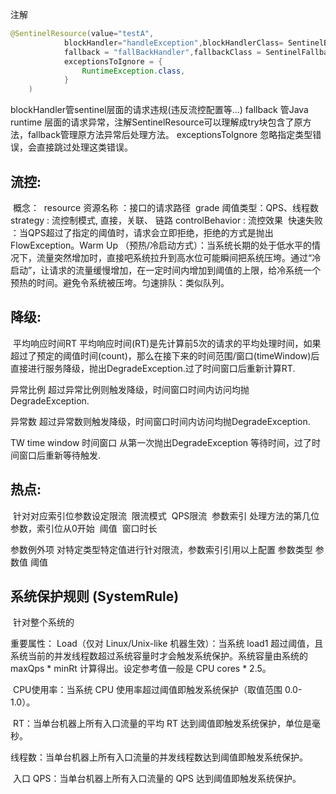 注解

```java
@SentinelResource(value="testA",
            blockHandler="handleException",blockHandlerClass= SentinelBlockHandler.class,
            fallback = "fallBackHandler",fallbackClass = SentinelFallbackHandler.class,
            exceptionsToIgnore = {
                RuntimeException.class,
            }
    )
```



blockHandler管sentinel层面的请求违规(违反流控配置等...)
fallback 管Java runtime 层面的请求异常，注解SentinelResource可以理解成try块包含了原方法，fallback管理原方法异常后处理方法。
exceptionsToIgnore 忽略指定类型错误，会直接跳过处理这类错误。

## 流控:

​	概念：
​		resource 资源名称 ：接口的请求路径
​		grade 阈值类型：QPS、线程数
​		strategy : 流控制模式, 直接，关联、 链路
​		controlBehavior : 流控效果 
​			快速失败 ：当QPS超过了指定的阈值时，请求会立即拒绝，拒绝的方式是抛出FlowException。
​			Warm Up （预热/冷启动方式）：当系统长期的处于低水平的情况下，流量突然增加时，直接吧系统拉升到高水位可能瞬间把系统压垮。通过“冷启动”，让请求的流量缓慢增加，在一定时间内增加到阈值的上限，给冷系统一个预热的时间。避免令系统被压垮。
​			匀速排队：类似队列。

## 降级:

​	平均响应时间RT
​		平均响应时间(RT)是先计算前5次的请求的平均处理时间，如果超过了预定的阈值时间(count)，那么在接下来的时间范围/窗口(timeWindow)后直接进行服务降级，抛出DegradeException.过了时间窗口后重新计算RT.

异常比例
	超过异常比例则触发降级，时间窗口时间内访问均抛DegradeException.

异常数
	超过异常数则触发降级，时间窗口时间内访问均抛DegradeException.

TW time window 时间窗口 
	从第一次抛出DegradeException 等待时间，过了时间窗口后重新等待触发.

## 热点:

​	针对对应索引位参数设定限流
​	限流模式
​		QPS限流
​	参数索引
​		处理方法的第几位参数，索引位从0开始
​	阈值
​	窗口时长

参数例外项 对特定类型特定值进行针对限流，参数索引引用以上配置
	参数类型
	参数值
	阈值

## 系统保护规则 (SystemRule)

​	针对整个系统的

重要属性：
	Load（仅对 Linux/Unix-like 机器生效）：当系统 load1 超过阈值，且系统当前的并发线程数超过系统容量时才会触发系统保护。系统容量由系统的 maxQps * minRt 计算得出。设定参考值一般是 CPU cores * 2.5。

​	CPU使用率：当系统 CPU 使用率超过阈值即触发系统保护（取值范围 0.0-1.0）。

​	RT：当单台机器上所有入口流量的平均 RT 达到阈值即触发系统保护，单位是毫秒。

​	线程数：当单台机器上所有入口流量的并发线程数达到阈值即触发系统保护。

​	入口 QPS：当单台机器上所有入口流量的 QPS 达到阈值即触发系统保护。